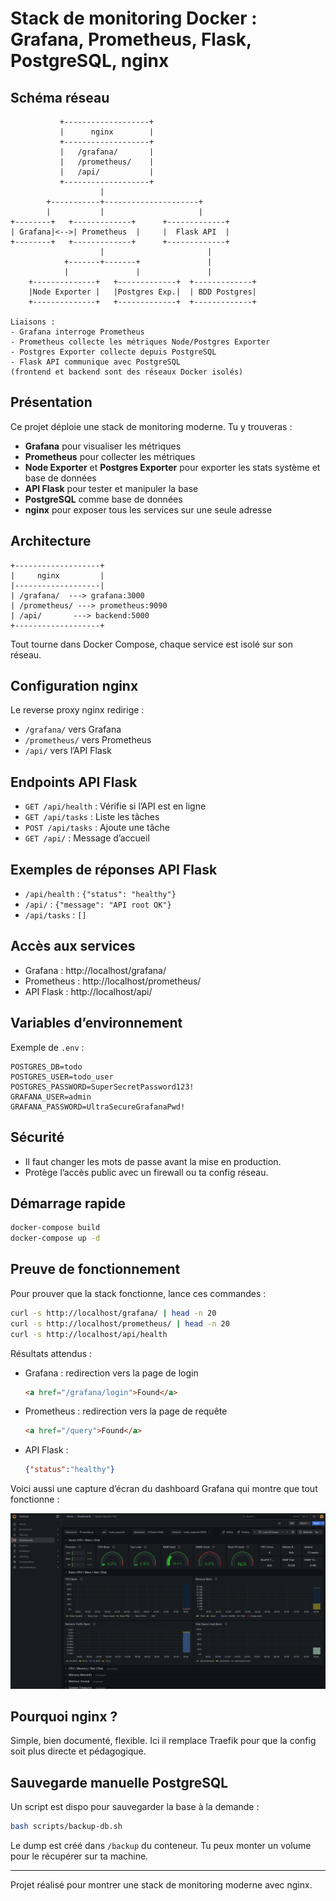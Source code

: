 # Stack de monitoring Docker : Grafana, Prometheus, Flask, PostgreSQL, nginx

## Schéma réseau
```
           +-------------------+
           |      nginx        |
           +-------------------+
           |   /grafana/       |
           |   /prometheus/    |
           |   /api/           |
           +-------------------+
                    |
        +-----------+---------------------+
        |           |                     |
+--------+   +-------------+      +-------------+
| Grafana|<-->| Prometheus  |     |  Flask API  |
+--------+   +-------------+      +-------------+
                    |                       |
            +-------+-------+               |
            |               |               |    
    +--------------+   +-------------+  +-------------+
    |Node Exporter |   |Postgres Exp.|  | BDD Postgres|
    +--------------+   +-------------+  +-------------+

Liaisons :
- Grafana interroge Prometheus
- Prometheus collecte les métriques Node/Postgres Exporter
- Postgres Exporter collecte depuis PostgreSQL
- Flask API communique avec PostgreSQL
(frontend et backend sont des réseaux Docker isolés)
```

## Présentation
Ce projet déploie une stack de monitoring moderne. Tu y trouveras :
- **Grafana** pour visualiser les métriques
- **Prometheus** pour collecter les métriques
- **Node Exporter** et **Postgres Exporter** pour exporter les stats système et base de données
- **API Flask** pour tester et manipuler la base
- **PostgreSQL** comme base de données
- **nginx** pour exposer tous les services sur une seule adresse

## Architecture
```
+-------------------+
|     nginx         |
|-------------------|
| /grafana/  ---> grafana:3000
| /prometheus/ ---> prometheus:9090
| /api/       ---> backend:5000
+-------------------+
```
Tout tourne dans Docker Compose, chaque service est isolé sur son réseau.

## Configuration nginx
Le reverse proxy nginx redirige :
- `/grafana/` vers Grafana
- `/prometheus/` vers Prometheus
- `/api/` vers l’API Flask

## Endpoints API Flask
- `GET /api/health` : Vérifie si l’API est en ligne
- `GET /api/tasks` : Liste les tâches
- `POST /api/tasks` : Ajoute une tâche
- `GET /api/` : Message d’accueil

## Exemples de réponses API Flask
- `/api/health` : `{"status": "healthy"}`
- `/api/` : `{"message": "API root OK"}`
- `/api/tasks` : `[]`

## Accès aux services
- Grafana : http://localhost/grafana/
- Prometheus : http://localhost/prometheus/
- API Flask : http://localhost/api/

## Variables d’environnement
Exemple de `.env` :
```
POSTGRES_DB=todo
POSTGRES_USER=todo_user
POSTGRES_PASSWORD=SuperSecretPassword123!
GRAFANA_USER=admin
GRAFANA_PASSWORD=UltraSecureGrafanaPwd!
```

## Sécurité
- Il faut changer les mots de passe avant la mise en production.
- Protège l’accès public avec un firewall ou ta config réseau.

## Démarrage rapide
```bash
docker-compose build
docker-compose up -d
```

## Preuve de fonctionnement
Pour prouver que la stack fonctionne, lance ces commandes :

```bash
curl -s http://localhost/grafana/ | head -n 20
curl -s http://localhost/prometheus/ | head -n 20
curl -s http://localhost/api/health
```

Résultats attendus :
- Grafana : redirection vers la page de login
  ```html
  <a href="/grafana/login">Found</a>
  ```
- Prometheus : redirection vers la page de requête
  ```html
  <a href="/query">Found</a>
  ```
- API Flask :
  ```json
  {"status":"healthy"}
  ```

Voici aussi une capture d’écran du dashboard Grafana qui montre que tout fonctionne :

![Dashboard Grafana Node Exporter](./screenshots/image.png)

## Pourquoi nginx ?
Simple, bien documenté, flexible. Ici il remplace Traefik pour que la config soit plus directe et pédagogique.

## Sauvegarde manuelle PostgreSQL
Un script est dispo pour sauvegarder la base à la demande :
```bash
bash scripts/backup-db.sh
```
Le dump est créé dans `/backup` du conteneur. Tu peux monter un volume pour le récupérer sur ta machine.

---
Projet réalisé pour montrer une stack de monitoring moderne avec nginx.
